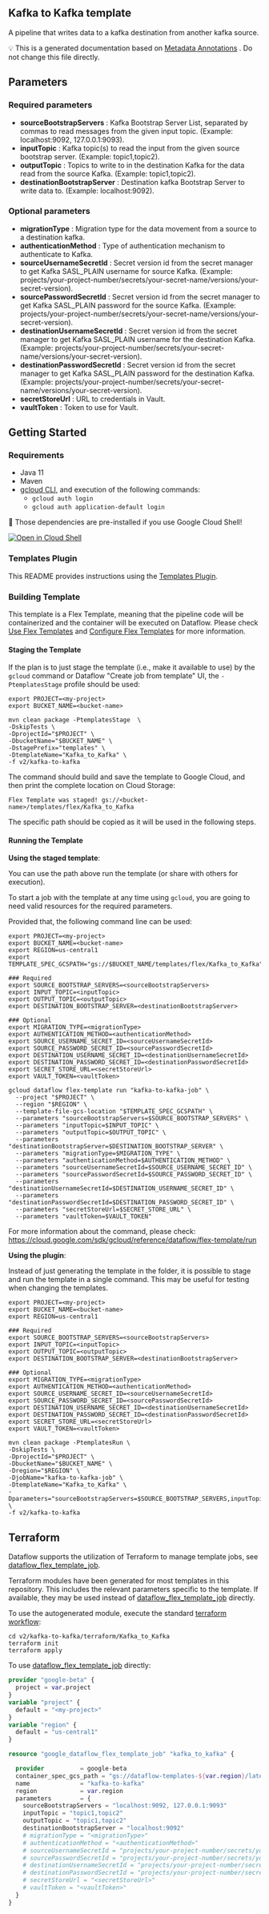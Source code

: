 
Kafka to Kafka template
---
A pipeline that writes data to a kafka destination from another kafka source.



:bulb: This is a generated documentation based
on [Metadata Annotations](https://github.com/GoogleCloudPlatform/DataflowTemplates#metadata-annotations)
. Do not change this file directly.

## Parameters

### Required parameters

* **sourceBootstrapServers** : Kafka Bootstrap Server List, separated by commas to read messages from the given input topic. (Example: localhost:9092, 127.0.0.1:9093).
* **inputTopic** : Kafka topic(s) to read the input from the given source bootstrap server. (Example: topic1,topic2).
* **outputTopic** : Topics to write to in the destination Kafka for the data read from the source Kafka. (Example: topic1,topic2).
* **destinationBootstrapServer** : Destination kafka Bootstrap Server to write data to. (Example: localhost:9092).

### Optional parameters

* **migrationType** : Migration type for the data movement from a source to a destination kafka.
* **authenticationMethod** : Type of authentication mechanism to authenticate to Kafka.
* **sourceUsernameSecretId** : Secret version id from the secret manager to get Kafka SASL_PLAIN username for source Kafka. (Example: projects/your-project-number/secrets/your-secret-name/versions/your-secret-version).
* **sourcePasswordSecretId** : Secret version id from the secret manager to get Kafka SASL_PLAIN password for the source Kafka. (Example: projects/your-project-number/secrets/your-secret-name/versions/your-secret-version).
* **destinationUsernameSecretId** : Secret version id from the secret manager to get Kafka SASL_PLAIN username for the destination Kafka. (Example: projects/your-project-number/secrets/your-secret-name/versions/your-secret-version).
* **destinationPasswordSecretId** :  Secret version id from the secret manager to get Kafka SASL_PLAIN password for the destination Kafka. (Example: projects/your-project-number/secrets/your-secret-name/versions/your-secret-version).
* **secretStoreUrl** : URL to credentials in Vault.
* **vaultToken** : Token to use for Vault.



## Getting Started

### Requirements

* Java 11
* Maven
* [gcloud CLI](https://cloud.google.com/sdk/gcloud), and execution of the
  following commands:
  * `gcloud auth login`
  * `gcloud auth application-default login`

:star2: Those dependencies are pre-installed if you use Google Cloud Shell!

[![Open in Cloud Shell](http://gstatic.com/cloudssh/images/open-btn.svg)](https://console.cloud.google.com/cloudshell/editor?cloudshell_git_repo=https%3A%2F%2Fgithub.com%2FGoogleCloudPlatform%2FDataflowTemplates.git&cloudshell_open_in_editor=v2/kafka-to-kafka/src/main/java/com/google/cloud/teleport/v2/templates/KafkaToKafka.java)

### Templates Plugin

This README provides instructions using
the [Templates Plugin](https://github.com/GoogleCloudPlatform/DataflowTemplates#templates-plugin).

### Building Template

This template is a Flex Template, meaning that the pipeline code will be
containerized and the container will be executed on Dataflow. Please
check [Use Flex Templates](https://cloud.google.com/dataflow/docs/guides/templates/using-flex-templates)
and [Configure Flex Templates](https://cloud.google.com/dataflow/docs/guides/templates/configuring-flex-templates)
for more information.

#### Staging the Template

If the plan is to just stage the template (i.e., make it available to use) by
the `gcloud` command or Dataflow "Create job from template" UI,
the `-PtemplatesStage` profile should be used:

```shell
export PROJECT=<my-project>
export BUCKET_NAME=<bucket-name>

mvn clean package -PtemplatesStage  \
-DskipTests \
-DprojectId="$PROJECT" \
-DbucketName="$BUCKET_NAME" \
-DstagePrefix="templates" \
-DtemplateName="Kafka_to_Kafka" \
-f v2/kafka-to-kafka
```


The command should build and save the template to Google Cloud, and then print
the complete location on Cloud Storage:

```
Flex Template was staged! gs://<bucket-name>/templates/flex/Kafka_to_Kafka
```

The specific path should be copied as it will be used in the following steps.

#### Running the Template

**Using the staged template**:

You can use the path above run the template (or share with others for execution).

To start a job with the template at any time using `gcloud`, you are going to
need valid resources for the required parameters.

Provided that, the following command line can be used:

```shell
export PROJECT=<my-project>
export BUCKET_NAME=<bucket-name>
export REGION=us-central1
export TEMPLATE_SPEC_GCSPATH="gs://$BUCKET_NAME/templates/flex/Kafka_to_Kafka"

### Required
export SOURCE_BOOTSTRAP_SERVERS=<sourceBootstrapServers>
export INPUT_TOPIC=<inputTopic>
export OUTPUT_TOPIC=<outputTopic>
export DESTINATION_BOOTSTRAP_SERVER=<destinationBootstrapServer>

### Optional
export MIGRATION_TYPE=<migrationType>
export AUTHENTICATION_METHOD=<authenticationMethod>
export SOURCE_USERNAME_SECRET_ID=<sourceUsernameSecretId>
export SOURCE_PASSWORD_SECRET_ID=<sourcePasswordSecretId>
export DESTINATION_USERNAME_SECRET_ID=<destinationUsernameSecretId>
export DESTINATION_PASSWORD_SECRET_ID=<destinationPasswordSecretId>
export SECRET_STORE_URL=<secretStoreUrl>
export VAULT_TOKEN=<vaultToken>

gcloud dataflow flex-template run "kafka-to-kafka-job" \
  --project "$PROJECT" \
  --region "$REGION" \
  --template-file-gcs-location "$TEMPLATE_SPEC_GCSPATH" \
  --parameters "sourceBootstrapServers=$SOURCE_BOOTSTRAP_SERVERS" \
  --parameters "inputTopic=$INPUT_TOPIC" \
  --parameters "outputTopic=$OUTPUT_TOPIC" \
  --parameters "destinationBootstrapServer=$DESTINATION_BOOTSTRAP_SERVER" \
  --parameters "migrationType=$MIGRATION_TYPE" \
  --parameters "authenticationMethod=$AUTHENTICATION_METHOD" \
  --parameters "sourceUsernameSecretId=$SOURCE_USERNAME_SECRET_ID" \
  --parameters "sourcePasswordSecretId=$SOURCE_PASSWORD_SECRET_ID" \
  --parameters "destinationUsernameSecretId=$DESTINATION_USERNAME_SECRET_ID" \
  --parameters "destinationPasswordSecretId=$DESTINATION_PASSWORD_SECRET_ID" \
  --parameters "secretStoreUrl=$SECRET_STORE_URL" \
  --parameters "vaultToken=$VAULT_TOKEN"
```

For more information about the command, please check:
https://cloud.google.com/sdk/gcloud/reference/dataflow/flex-template/run


**Using the plugin**:

Instead of just generating the template in the folder, it is possible to stage
and run the template in a single command. This may be useful for testing when
changing the templates.

```shell
export PROJECT=<my-project>
export BUCKET_NAME=<bucket-name>
export REGION=us-central1

### Required
export SOURCE_BOOTSTRAP_SERVERS=<sourceBootstrapServers>
export INPUT_TOPIC=<inputTopic>
export OUTPUT_TOPIC=<outputTopic>
export DESTINATION_BOOTSTRAP_SERVER=<destinationBootstrapServer>

### Optional
export MIGRATION_TYPE=<migrationType>
export AUTHENTICATION_METHOD=<authenticationMethod>
export SOURCE_USERNAME_SECRET_ID=<sourceUsernameSecretId>
export SOURCE_PASSWORD_SECRET_ID=<sourcePasswordSecretId>
export DESTINATION_USERNAME_SECRET_ID=<destinationUsernameSecretId>
export DESTINATION_PASSWORD_SECRET_ID=<destinationPasswordSecretId>
export SECRET_STORE_URL=<secretStoreUrl>
export VAULT_TOKEN=<vaultToken>

mvn clean package -PtemplatesRun \
-DskipTests \
-DprojectId="$PROJECT" \
-DbucketName="$BUCKET_NAME" \
-Dregion="$REGION" \
-DjobName="kafka-to-kafka-job" \
-DtemplateName="Kafka_to_Kafka" \
-Dparameters="sourceBootstrapServers=$SOURCE_BOOTSTRAP_SERVERS,inputTopic=$INPUT_TOPIC,outputTopic=$OUTPUT_TOPIC,destinationBootstrapServer=$DESTINATION_BOOTSTRAP_SERVER,migrationType=$MIGRATION_TYPE,authenticationMethod=$AUTHENTICATION_METHOD,sourceUsernameSecretId=$SOURCE_USERNAME_SECRET_ID,sourcePasswordSecretId=$SOURCE_PASSWORD_SECRET_ID,destinationUsernameSecretId=$DESTINATION_USERNAME_SECRET_ID,destinationPasswordSecretId=$DESTINATION_PASSWORD_SECRET_ID,secretStoreUrl=$SECRET_STORE_URL,vaultToken=$VAULT_TOKEN" \
-f v2/kafka-to-kafka
```

## Terraform

Dataflow supports the utilization of Terraform to manage template jobs,
see [dataflow_flex_template_job](https://registry.terraform.io/providers/hashicorp/google/latest/docs/resources/dataflow_flex_template_job).

Terraform modules have been generated for most templates in this repository. This includes the relevant parameters
specific to the template. If available, they may be used instead of
[dataflow_flex_template_job](https://registry.terraform.io/providers/hashicorp/google/latest/docs/resources/dataflow_flex_template_job)
directly.

To use the autogenerated module, execute the standard
[terraform workflow](https://developer.hashicorp.com/terraform/intro/core-workflow):

```shell
cd v2/kafka-to-kafka/terraform/Kafka_to_Kafka
terraform init
terraform apply
```

To use
[dataflow_flex_template_job](https://registry.terraform.io/providers/hashicorp/google/latest/docs/resources/dataflow_flex_template_job)
directly:

```terraform
provider "google-beta" {
  project = var.project
}
variable "project" {
  default = "<my-project>"
}
variable "region" {
  default = "us-central1"
}

resource "google_dataflow_flex_template_job" "kafka_to_kafka" {

  provider          = google-beta
  container_spec_gcs_path = "gs://dataflow-templates-${var.region}/latest/flex/Kafka_to_Kafka"
  name              = "kafka-to-kafka"
  region            = var.region
  parameters        = {
    sourceBootstrapServers = "localhost:9092, 127.0.0.1:9093"
    inputTopic = "topic1,topic2"
    outputTopic = "topic1,topic2"
    destinationBootstrapServer = "localhost:9092"
    # migrationType = "<migrationType>"
    # authenticationMethod = "<authenticationMethod>"
    # sourceUsernameSecretId = "projects/your-project-number/secrets/your-secret-name/versions/your-secret-version"
    # sourcePasswordSecretId = "projects/your-project-number/secrets/your-secret-name/versions/your-secret-version"
    # destinationUsernameSecretId = "projects/your-project-number/secrets/your-secret-name/versions/your-secret-version"
    # destinationPasswordSecretId = "projects/your-project-number/secrets/your-secret-name/versions/your-secret-version"
    # secretStoreUrl = "<secretStoreUrl>"
    # vaultToken = "<vaultToken>"
  }
}
```
